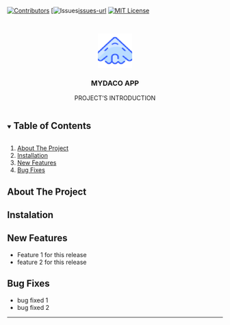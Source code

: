<!-- PROJECT SHIELDS -->
[![Contributors][contributors-shield]][contributors-url]
[![Issues][issues-shield][issues-url]
[![MIT License][license-shield]][license-url]
    
<!-- PROJECT LOGO -->
<br />
<p align="center">
  <a href="https://github.com/tnguyen606-cs/myDACO">
    <img src="images/aircaft_icon.png" alt="Logo" width="80" height="80">
  </a>

  <h3 align="center">MYDACO APP</h3>

  <p align="center">
    PROJECT'S INTRODUCTION
    <br />
    <!-- PROJECT SHIELDS -->
  </p>
</p>


<!-- TABLE OF CONTENTS -->
<details open="open">
  <summary><h2 style="display: inline-block">Table of Contents</h2></summary>
  <ol>
    <li><a href="#about-the-project">About The Project</a></li>
    <li><a href="#installation">Installation</a></li>
    <li><a href="#newfeatures">New Features</a></li>
    <li><a href="#bugfixes">Bug Fixes</a></li>
  </ol>
</details>

<!-- ABOUT THE PROJECT -->
## About The Project


## Instalation


## New Features
* Feature 1 for this release
* feature 2 for this release

## Bug Fixes
* bug fixed 1
* bug fixed 2
---


<!-- MARKDOWN LINKS & IMAGES -->
[contributors-shield]: https://img.shields.io/gitlab/v/release/myDACO?style=for-the-badge
[contributors-url]: https://github.com/tnguyen606-cs/myDACO/settings/access
[issues-shield]: https://img.shields.io/github/issues/othneildrew/Best-README-Template.svg?style=for-the-badge
[issues-url]: https://github.com/tnguyen606-cs/myDACO/issues
[license-shield]: https://img.shields.io/github/license/othneildrew/Best-README-Template.svg?style=for-the-badge
[license-url]: https://github.com/tnguyen606-cs/myDACO/blob/main/LICENSE.txt
[product-screenshot]: images/aircaft_icon.png
